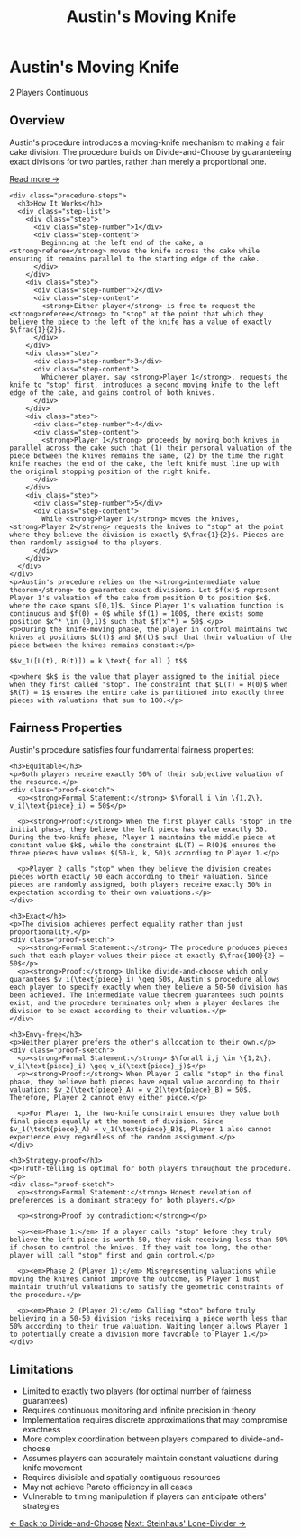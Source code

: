 ﻿---
layout: default
title: Austin's Moving Knife
permalink: /algorithms/austins-moving-knife/
---

<div class="algorithm-page">

  <!-- Algorithm Header Card -->
  <div class="algorithm-header-card">
    <div class="algorithm-header-content">
      <h1 class="algorithm-title">Austin's Moving Knife</h1>
      <div class="algorithm-meta">
        <span class="meta-badge players-badge">2 Players</span>
        <span class="meta-badge complexity-badge">Continuous</span>
      </div>
    </div>
  </div>

  <!-- Overview -->
  <section class="content-block">
    <h2>Overview</h2>
    <p>Austin's procedure introduces a moving-knife mechanism to making a fair cake division. The procedure builds on Divide-and-Choose by guaranteeing exact divisions for two parties, rather than merely a proportional one.</p>
    <a href="https://en.wikipedia.org/wiki/Austin_moving-knife_procedures" target="_blank" class="algorithm-link">Read more →</a>
    
    <div class="procedure-steps">
      <h3>How It Works</h3>
      <div class="step-list">
        <div class="step">
          <div class="step-number">1</div>
          <div class="step-content">
            Beginning at the left end of the cake, a <strong>referee</strong> moves the knife across the cake while ensuring it remains parallel to the starting edge of the cake.
          </div>
        </div>
        <div class="step">
          <div class="step-number">2</div>
          <div class="step-content">
            <strong>Either player</strong> is free to request the <strong>referee</strong> to "stop" at the point that which they believe the piece to the left of the knife has a value of exactly $\frac{1}{2}$.
          </div>
        </div>
        <div class="step">
          <div class="step-number">3</div>
          <div class="step-content">
            Whichever player, say <strong>Player 1</strong>, requests the knife to "stop" first, introduces a second moving knife to the left edge of the cake, and gains control of both knives. 
          </div>
        </div>
        <div class="step">
          <div class="step-number">4</div>
          <div class="step-content">
            <strong>Player 1</strong> proceeds by moving both knives in parallel across the cake such that (1) their personal valuation of the piece between the knives remains the same, (2) by the time the right knife reaches the end of the cake, the left knife must line up with the original stopping position of the right knife.
          </div>
        </div>
        <div class="step">
          <div class="step-number">5</div>
          <div class="step-content">
            While <strong>Player 1</strong> moves the knives, <strong>Player 2</strong> requests the knives to "stop" at the point where they believe the division is exactly $\frac{1}{2}$. Pieces are then randomly assigned to the players.
          </div>
        </div>
      </div>
    </div>
    <p>Austin's procedure relies on the <strong>intermediate value theorem</strong> to guarantee exact divisions. Let $f(x)$ represent Player 1's valuation of the cake from position 0 to position $x$, where the cake spans $[0,1]$. Since Player 1's valuation function is continuous and $f(0) = 0$ while $f(1) = 100$, there exists some position $x^* \in (0,1)$ such that $f(x^*) = 50$.</p>
    <p>During the knife-moving phase, the player in control maintains two knives at positions $L(t)$ and $R(t)$ such that their valuation of the piece between the knives remains constant:</p>

    $$v_1([L(t), R(t)]) = k \text{ for all } t$$

    <p>where $k$ is the value that player assigned to the initial piece when they first called "stop". The constraint that $L(T) = R(0)$ when $R(T) = 1$ ensures the entire cake is partitioned into exactly three pieces with valuations that sum to 100.</p>
  </section>


  <!-- Fairness Properties -->

  <section class="content-block">
    <h2>Fairness Properties</h2>
    <p>Austin's procedure satisfies four fundamental fairness properties:</p>

    <h3>Equitable</h3>
    <p>Both players receive exactly 50% of their subjective valuation of the resource.</p>
    <div class="proof-sketch">
      <p><strong>Formal Statement:</strong> $\forall i \in \{1,2\}, v_i(\text{piece}_i) = 50$</p>

      <p><strong>Proof:</strong> When the first player calls "stop" in the initial phase, they believe the left piece has value exactly 50. During the two-knife phase, Player 1 maintains the middle piece at constant value $k$, while the constraint $L(T) = R(0)$ ensures the three pieces have values $(50-k, k, 50)$ according to Player 1.</p>

      <p>Player 2 calls "stop" when they believe the division creates pieces worth exactly 50 each according to their valuation. Since pieces are randomly assigned, both players receive exactly 50% in expectation according to their own valuations.</p>
    </div>

    <h3>Exact</h3>
    <p>The division achieves perfect equality rather than just proportionality.</p>
    <div class="proof-sketch">
      <p><strong>Formal Statement:</strong> The procedure produces pieces such that each player values their piece at exactly $\frac{100}{2} = 50$</p>
      <p><strong>Proof:</strong> Unlike divide-and-choose which only guarantees $v_i(\text{piece}_i) \geq 50$, Austin's procedure allows each player to specify exactly when they believe a 50-50 division has been achieved. The intermediate value theorem guarantees such points exist, and the procedure terminates only when a player declares the division to be exact according to their valuation.</p>
    </div>

    <h3>Envy-free</h3>
    <p>Neither player prefers the other's allocation to their own.</p>
    <div class="proof-sketch">
      <p><strong>Formal Statement:</strong> $\forall i,j \in \{1,2\}, v_i(\text{piece}_i) \geq v_i(\text{piece}_j)$</p>
      <p><strong>Proof:</strong> When Player 2 calls "stop" in the final phase, they believe both pieces have equal value according to their valuation: $v_2(\text{piece}_A) = v_2(\text{piece}_B) = 50$. Therefore, Player 2 cannot envy either piece.</p>

      <p>For Player 1, the two-knife constraint ensures they value both final pieces equally at the moment of division. Since $v_1(\text{piece}_A) = v_1(\text{piece}_B)$, Player 1 also cannot experience envy regardless of the random assignment.</p>
    </div>

    <h3>Strategy-proof</h3>
    <p>Truth-telling is optimal for both players throughout the procedure.</p>
    <div class="proof-sketch">
      <p><strong>Formal Statement:</strong> Honest revelation of preferences is a dominant strategy for both players.</p>

      <p><strong>Proof by contradiction:</strong></p>

      <p><em>Phase 1:</em> If a player calls "stop" before they truly believe the left piece is worth 50, they risk receiving less than 50% if chosen to control the knives. If they wait too long, the other player will call "stop" first and gain control.</p>

      <p><em>Phase 2 (Player 1):</em> Misrepresenting valuations while moving the knives cannot improve the outcome, as Player 1 must maintain truthful valuations to satisfy the geometric constraints of the procedure.</p>

      <p><em>Phase 2 (Player 2):</em> Calling "stop" before truly believing in a 50-50 division risks receiving a piece worth less than 50% according to their true valuation. Waiting longer allows Player 1 to potentially create a division more favorable to Player 1.</p>
    </div>
  </section>

  <!-- Limitations -->
  <section class="content-block">
    <h2>Limitations</h2>
    <ul>
      <li>Limited to exactly two players (for optimal number of fairness guarantees)</li>
      <li>Requires continuous monitoring and infinite precision in theory</li>
      <li>Implementation requires discrete approximations that may compromise exactness</li>
      <li>More complex coordination between players compared to divide-and-choose</li>
      <li>Assumes players can accurately maintain constant valuations during knife movement</li>
      <li>Requires divisible and spatially contiguous resources</li>
      <li>May not achieve Pareto efficiency in all cases</li>
      <li>Vulnerable to timing manipulation if players can anticipate others' strategies</li>
    </ul>
  </section>

  <!-- Navigation -->
  <footer class="algorithm-navigation">
    <a href="{{ '/algorithms/divide-and-choose/' | relative_url }}" class="nav-button secondary">← Back to Divide-and-Choose</a>
    <a href="{{ '/algorithms/steinhaus-lone-divider/' | relative_url }}" class="nav-button primary">Next: Steinhaus' Lone-Divider →</a>
  </footer>
</div>